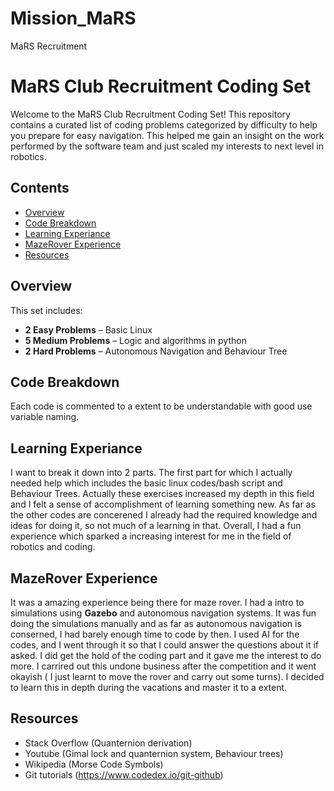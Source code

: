 # Mission_MaRS
MaRS Recruitment
# MaRS Club Recruitment Coding Set

Welcome to the MaRS Club Recruitment Coding Set! This repository contains a curated list of coding problems categorized by difficulty to help you prepare for easy navigation. This helped me gain an insight on the work performed by the software team and just scaled my interests to next level in robotics.

## Contents

- [Overview](#overview)
- [Code Breakdown](#code-breakdown)
- [Learning Experiance](#Learning-Experience])
- [MazeRover Experience](#MazeRover-Experience)
- [Resources](#resources)

## Overview

This set includes:
- **2 Easy Problems** – Basic Linux
- **5 Medium Problems** – Logic and algorithms in python
- **2 Hard Problems** – Autonomous Navigation and Behaviour Tree


## Code Breakdown

Each code is commented to a extent to be understandable with good use variable naming.

## Learning Experiance

I want to break it down into 2 parts. The first part for which I actually needed help which includes the basic linux codes/bash script and Behaviour Trees. Actually these exercises increased my depth in this field and I felt a sense of accomplishment of learning something new. As far as the other codes are concerened I already had the required knowledge and ideas for doing it, so not much of a learning in that. Overall, I had a fun experience which sparked a increasing interest for me in the field of robotics and coding. 

## MazeRover Experience

It was a amazing experience being there for maze rover. I had a intro to simulations using **Gazebo** and autonomous navigation systems. It was fun doing the simulations manually and as far as autonomous navigation is conserned, I had barely enough time to code by then. I used AI for the codes, and I went through it so that I could answer the questions about it if asked. I did get the hold of the coding part and it gave me the interest to do more. I carrired out this undone business after the competition and it went okayish ( I just learnt to move the rover and carry out some turns). I decided to learn this in depth during the vacations and master it to a extent.

## Resources

- Stack Overflow (Quanternion derivation)
- Youtube (Gimal lock and quanternion system, Behaviour trees)
- Wikipedia (Morse Code Symbols)
- Git tutorials (https://www.codedex.io/git-github)




